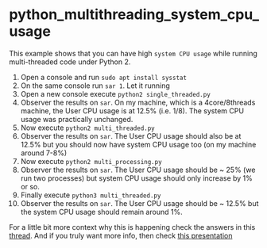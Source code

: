 # python_multithreading_system_cpu_usage

This example shows that you can have high `system CPU usage` while running
multi-threaded code under Python 2.

1. Open a console and run `sudo apt install sysstat`
2. On the same console run `sar 1`. Let it running
3. Open a new console execute `python2 single_threaded.py`
4. Observer the results on `sar`. On my machine, which is a 4core/8threads machine, the
   User CPU usage is at 12.5% (i.e. 1/8). The system CPU usage was practically unchanged.
5. Now execute `python2 multi_threaded.py`
6. Observer the results on `sar`. The User CPU usage should also be at 12.5% but you should now have
   system CPU usage too (on my machine around 7-8%)
5. Now execute `python2 multi_processing.py`
6. Observer the results on `sar`. The User CPU usage should be ~ 25% (we run two processes)
   but system CPU usage should only increase by 1% or so.
5. Finally execute `python3 multi_threaded.py`
6. Observer the results on `sar`. The User CPU usage should be ~ 12.5% but the system
   CPU usage should remain around 1%.

For a little bit more context why this is happening check the answers in this
[thread](https://stackoverflow.com/questions/5426533/python-threading-lock-slows-my-app-down-considerably/5441992#5441992).
And if you truly want more info, then check [this presentation](https://www.dabeaz.com/GIL/)

